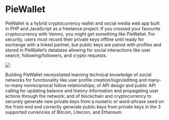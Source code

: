 # PieWallet

PieWallet is a hybrid cryptocurrency wallet and social media web app built in PHP and JavaScript as a freelance project: If you crossed your favourite cryptocurrency with Venmo, you might get something like PieWallet. For security, users must record their private keys offline until ready for exchange with a linked partner, but public keys are paired with profiles and stored in PieWallet’s database allowing for social interactions like user search, following/followers, and crypto requests.

<img src="https://repository-images.githubusercontent.com/142789822/89663480-73ab-11ea-9f00-808a4a97f863" />

Building PieWallet necessitated learning technical knowledge of social networks for functionality like user profile creation/login/editing and many-to-many nonreciprocal follow relationships; of API design and public API calling for updating balance and history information and propagating user actions through the network; and of blockchain and cryptocurrency to securely generate new private keys from a numeric or word-phrase seed on the front-end and correctly generate public keys from private keys in the 3 supported currencies of Bitcoin, Litecoin, and Ethereum.

